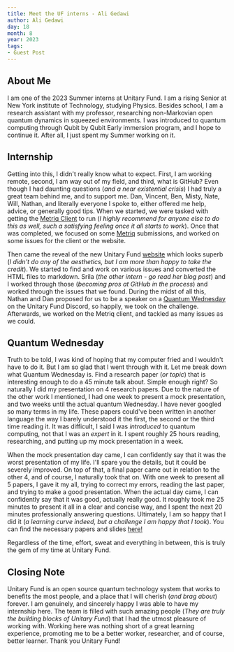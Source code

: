 ```yaml
---
title: Meet the UF interns - Ali Gedawi
author: Ali Gedawi
day: 18
month: 8
year: 2023
tags:
- Guest Post
---
```


## About Me
I am one of the 2023 Summer interns at Unitary Fund. I am a rising Senior at New York institute of Technology, studying Physics. Besides school, I am a research assistant with my professor, researching non-Markovian open quantum dynamics in squeezed environments.  I was introduced to quantum computing through Qubit by Qubit Early immersion program, and I hope to continue it. After all, I just spent my Summer working on it. 

## Internship
Getting into this, I didn't really know what to expect. First, I am working remote, second, I am way out of my field, and third, what is GitHub? Even though I had daunting questions (*and a near existential crisis*) I had truly a great team behind me, and to support me. Dan, Vincent, Ben, Misty, Nate, Will, Nathan, and literally everyone I spoke to, either offered me help, advice, or generally good tips. When we started, we were tasked with getting the [Metriq Client](https://github.com/unitaryfund/metriq-client) to run (*I highly recommend for anyone else to do this as well, such a satisfying feeling once it all starts to work*). Once that was completed, we focused on some [Metriq](https://metriq.info/) submissions, and worked on some issues for the client or the website. 

Then came the reveal of the new Unitary Fund [website](https://unitary.foundation/) which looks superb (*I didn't do any of the aesthetics, but I am more than happy to take the credit*). We started to find and work on various issues and converted the HTML files to markdown. Srila (*the other intern - go read her blog post*) and I worked through those (*becoming pros at GitHub in the process*) and worked through the issues that we found. During the midst of all this, Nathan and Dan proposed for us to be a speaker on a [Quantum Wednesday](https://github.com/unitaryfund/quantum-wednesday) on the Unitary Fund Discord, so happily, we took on the challenge. Afterwards, we worked on the Metriq client, and tackled as many issues as we could. 

## Quantum Wednesday
Truth to be told, I was kind of hoping that my computer fried and I wouldn't have to do it. But I am so glad that I went through with it. Let me break down what Quantum Wednesday is. Find a research paper (*or topic*)  that is interesting enough to do a 45 minute talk about. Simple enough right? So naturally I did my presentation on 4 research papers. Due to the nature of the other work I mentioned, I had one week to present a mock presentation, and two weeks until the actual quantum Wednesday. I have never googled so many terms in my life. These papers could've been written in another language the way I barely understood it the first, the second or the third time reading it. It was difficult, I said I was *introduced* to quantum computing, not that I was an *expert* in it. I spent roughly 25 hours reading, researching, and putting up my mock presentation in a week.

When the mock presentation day came, I can confidently say that it was the worst presentation of my life. I'll spare you the details, but it could be severely improved. On top of that, a final paper came out in relation to the other 4, and of course, I naturally took that on. With one week to present all 5 papers, I gave it my all, trying to correct my errors, reading the last paper, and trying to make a good presentation. When the actual day came, I can confidently say that it was good, actually really good. It roughly took me 25 minutes to present it all in a clear and concise way, and I spent the next 20 minutes professionally answering questions. Ultimately, I am so happy that I did it (*a learning curve indeed, but a challenge I am happy that I took*). You can find the necessary papers and slides [here!](https://github.com/unitaryfund/quantum-wednesday)

Regardless of the time, effort, sweat and everything in between, this is truly the gem of my time at Unitary Fund. 

## Closing Note
Unitary Fund is an open source quantum technology system that works to benefits the most people, and a place that I will cherish (*and brag about*) forever. I am genuinely, and sincerely happy I was able to have my internship here. The team is filled with such amazing people (*They are truly the building blocks of Unitary Fund*) that I had the utmost pleasure of working with. Working here was nothing short of a great learning experience, promoting me to be a better worker, researcher, and of course, better learner. Thank you Unitary Fund! 
